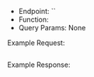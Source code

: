 - Endpoint: ``
- Function:
- Query Params: None

Example Request:

```py

```

Example Response:

```json

```
